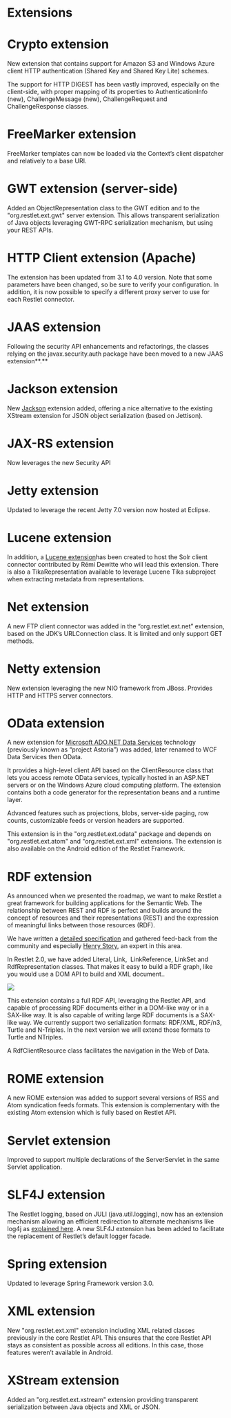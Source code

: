 Extensions
==========

Crypto extension
================

New extension that contains support for Amazon S3 and Windows Azure
client HTTP authentication (Shared Key and Shared Key Lite) schemes.

The support for HTTP DIGEST has been vastly improved, especially on the
client-side, with proper mapping of its properties to AuthenticationInfo
(new), ChallengeMessage (new), ChallengeRequest and ChallengeResponse
classes.

FreeMarker extension
====================

FreeMarker templates can now be loaded via the Context’s client
dispatcher and relatively to a base URI.

GWT extension (server-side)
===========================

Added an ObjectRepresentation class to the GWT edition and to the
"org.restlet.ext.gwt" server extension. This allows transparent
serialization of Java objects leveraging GWT-RPC serialization
mechanism, but using your REST APIs.

HTTP Client extension (Apache)
==============================

The extension has been updated from 3.1 to 4.0 version. Note that some
parameters have been changed, so be sure to verify your configuration.
In addition, it is now possible to specify a different proxy server to
use for each Restlet connector.

JAAS extension
==============

Following the security API enhancements and refactorings, the classes
relying on the javax.security.auth package have been moved to a new JAAS
extension**.**

Jackson extension
=================

New
[Jackson](http://jackson.codehaus.org/)
extension added, offering a nice alternative to the existing XStream
extension for JSON object serialization (based on Jettison).

JAX-RS extension
================

Now leverages the new Security API

Jetty extension
===============

Updated to leverage the recent Jetty 7.0 version now hosted at Eclipse.

Lucene extension
================

In addition, a [Lucene extension](../../../extensions/lucene)has
been created to host the Solr client connector contributed by Rémi
Dewitte who will lead this extension. There is also a TikaRepresentation
available to leverage Lucene Tika subproject when extracting metadata
from representations.

Net extension
=============

A new FTP client connector was added in the “org.restlet.ext.net”
extension, based on the JDK’s URLConnection class. It is limited and
only support GET methods.

Netty extension
===============

New extension leveraging the new NIO framework from JBoss. Provides HTTP
and HTTPS server connectors.

OData extension
===============

A new extension for [Microsoft ADO.NET Data
Services](http://blog.restlet.com/2009/09/28/restlet-bridges-ado-net-data-services-and-java/)
technology (previously known as “project Astoria”) was added, later
renamed to WCF Data Services then OData.

It provides a high-level client API based on the ClientResource class
that lets you access remote OData services, typically hosted in an
ASP.NET servers or on the Windows Azure cloud computing platform. The
extension contains both a code generator for the representation beans
and a runtime layer.

Advanced features such as projections, blobs, server-side paging, row
counts, customizable feeds or version headers are supported.

This extension is in the "org.restlet.ext.odata" package and depends on
"org.restlet.ext.atom" and "org.restlet.ext.xml" extensions. The
extension is also available on the Android edition of the Restlet
Framework.

RDF extension
=============

As announced when we presented the roadmap, we want to make Restlet a
great framework for building applications for the Semantic Web. The
relationship between REST and RDF is perfect and builds around the
concept of resources and their representations (REST) and the expression
of meaningful links between those resources (RDF).

We have written a [detailed
specification](/participate#/172-restlet/160-restlet.html?branch=docs-1_1&language=en)
and gathered feed-back from the community and especially [Henry Story](http://bblfish.net/),
an expert in this area.

In Restlet 2.0, we have added Literal, Link,  LinkReference, LinkSet and
RdfRepresentation classes. That makes it easy to build a RDF graph, like
you would use a DOM API to build and XML document..

![](Extensions-63_files/semantic-web1.png)

This extension contains a full RDF API, leveraging the Restlet API, and
capable of processing RDF documents either in a DOM-like way or in a
SAX-like way. It is also capable of writing large RDF documents is a
SAX-like way. We currently support two serialization formats: RDF/XML,
RDF/n3, Turtle and N-Triples. In the next version we will extend those
formats to Turtle and NTriples.

A RdfClientResource class facilitates the navigation in the Web of Data.

ROME extension
==============

A new ROME extension was added to support several versions of RSS and
Atom syndication feeds formats. This extension is complementary with the
existing Atom extension which is fully based on Restlet API.

Servlet extension
=================

Improved to support multiple declarations of the ServerServlet in the
same Servlet application.

SLF4J extension
===============

The Restlet logging, based on JULI (java.util.logging), now has an
extension mechanism allowing an efficient redirection to alternate
mechanisms like log4j as [explained here](../../editions/jse/logging).
A new SLF4J extension has been added to facilitate the replacement of
Restlet’s default logger facade.

Spring extension
================

Updated to leverage Spring Framework version 3.0.

XML extension
=============

New "org.restlet.ext.xml" extension including XML related classes
previously in the core Restlet API. This ensures that the core Restlet
API stays as consistent as possible across all editions. In this case,
those features weren’t available in Android.

XStream extension
=================

Added an "org.restlet.ext.xstream" extension providing transparent
serialization between Java objects and XML or JSON.

